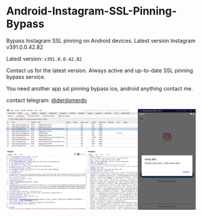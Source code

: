 # Android-Instagram-SSL-Pinning-Bypass
Bypass Instagram SSL pinning on Android devices. Latest version Instagram v391.0.0.42.82

Latest version: `v391.0.0.42.82`

Contact us for the latest version.
Always active and up-to-date SSL pinning bypass service.

You need another app ssl pinning bypass ios, android anything contact me.  

contact telegram: [@derdomerdo](https://t.me/derdomerdo)

![Instagram Android APK SSL Bypass](https://raw.githubusercontent.com/merdw/Android-Instagram-SSL-Pinning-Bypass/refs/heads/main/insta391.png)
